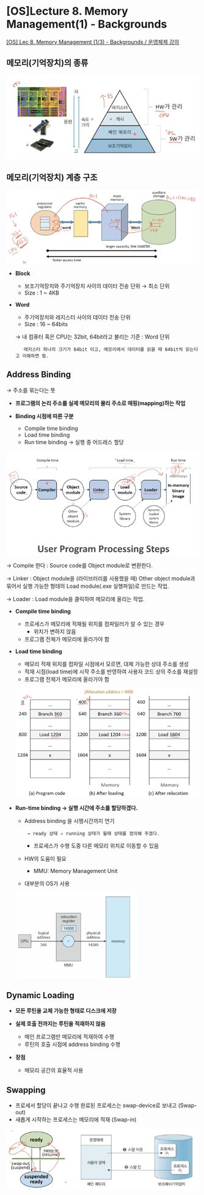 # [OS]Lecture 8. Memory Management(1) -  Backgrounds

[[OS] Lec 8. Memory Management (1/3) - Backgrounds / 운영체제 강의](https://www.youtube.com/watch?v=es3WGii_7mc&list=PLBrGAFAIyf5rby7QylRc6JxU5lzQ9c4tN&index=24)

## 메모리(기억장치)의 종류

![Untitled](%5BOS%5DLecture%208%20Memory%20Management(1)%20-%20Backgrounds%209138bf87f1574632b8e307d9308866a1/Untitled.png)

## 메모리(기억장치) 계층 구조

![Untitled](%5BOS%5DLecture%208%20Memory%20Management(1)%20-%20Backgrounds%209138bf87f1574632b8e307d9308866a1/Untitled%201.png)

- **Block**
    - 보조기억장치와 주기억장치 사이의 데이터 전송 단위 → 최소 단위
    - Size : 1 ~ 4KB
- **Word**
    - 주기억장치와 레지스터 사이의 데이터 전송 단위
    - Size : 16 ~ 64bits

    → 내 컴퓨터 혹은 CPU는 32bit, 64bit라고 불리는 기준 : Word 단위

         레지스터 하나의 크기가 64bit 이고, 메모리에서 데이터를 읽을 때 64bit씩 읽는다고 이해하면 됨.

## Address Binding

→ 주소를 묶는다는 뜻

- **프로그램의 논리 주소를 실제 메모리의 물리 주소로 매핑(mapping)하는 작업**

- **Binding 시점에 따른 구분**
    - Compile time binding
    - Load time binding
    - Run time binding → 실행 중 어드레스 할당

![Untitled](%5BOS%5DLecture%208%20Memory%20Management(1)%20-%20Backgrounds%209138bf87f1574632b8e307d9308866a1/Untitled%202.png)

→ Compile 한다 : Source code를 Object module로 변환한다.

→ Linker : Object module을 (라이브러리를 사용했을 때) Other object module과 묶어서 실행 가능한 형태의 Load module(.exe 실행파일)로 만드는 작업.

→ Loader : Load module을 클릭하여 메모리에 올리는 작업.

- **Compile time binding**
    - 프로세스가 메모리에 적재될 위치를 컴파일러가 알 수 있는 경우
        - 위치가 변하지 않음
    - 프로그램 전체가 메모리에 올라가야 함

- **Load time binding**
    - 메모리 적재 위치를 컴파일 시점에서 모르면, 대체 가능한 상대 주소를 생성
    - 적재 시점(load time)에 시작 주소를 반영하여 사용자 코드 상의 주소를 재설정
    - 프로그램 전체가 메모리에 올라가야 함

    ![Untitled](%5BOS%5DLecture%208%20Memory%20Management(1)%20-%20Backgrounds%209138bf87f1574632b8e307d9308866a1/Untitled%203.png)

- **Run-time binding → 실행 시간에 주소를 할당하겠다.**
    - Address binding 을 시행시간까지 연기

           → ready 상태 ⇒ running 상태가 될때 상태를 정의해 주겠다.

        - 프로세스가 수행 도중 다른 메모리 위치로 이동할 수 있음

    - HW의 도움이 필요
        - MMU: Memory Management Unit

    - 대부분의 OS가 사용

    ![Untitled](%5BOS%5DLecture%208%20Memory%20Management(1)%20-%20Backgrounds%209138bf87f1574632b8e307d9308866a1/Untitled%204.png)

## Dynamic Loading

- **모든 루틴을 교체 가능한 형태로 디스크에 저장**

- **실제 호출 전까지는 루틴을 적재하지 않음**
    - 메인 프로그램만 메모리에 적재하여 수행
    - 루틴의 호출 시점에 address binding 수행

- **장점**
    - 메모리 공간의 효율적 사용

## Swapping

- 프로세서 할당이 끝나고 수행 완료된 프로세스는 swap-device로 보내고 (Swap-out)
- 새롭게 시작하는 프로세스는 메모리에 적재 (Swap-in)

![Untitled](%5BOS%5DLecture%208%20Memory%20Management(1)%20-%20Backgrounds%209138bf87f1574632b8e307d9308866a1/Untitled%205.png)